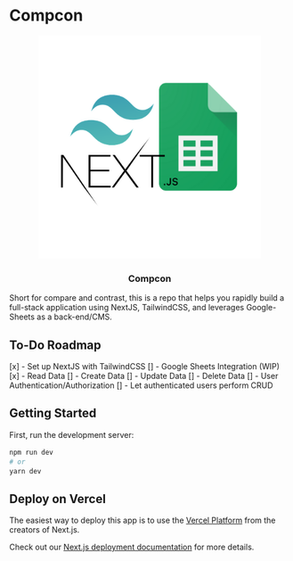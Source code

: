 # Compcon

<p align="center">
  <a href="https://github.com/chakrakan/compcon"><img src="https://github.com/chakrakan/compcon/blob/main/public/logo.PNG" width="400" alt="Compcon logo" /></a>
  <h3 align="center">Compcon</h3>
</p>

Short for compare and contrast, this is a repo that helps you rapidly build a full-stack application using NextJS, TailwindCSS, and leverages Google-Sheets as a back-end/CMS.

## To-Do Roadmap

[x] - Set up NextJS with TailwindCSS
[] - Google Sheets Integration (WIP)
    [x] - Read Data
    [] - Create Data
    [] - Update Data
    [] - Delete Data
[] - User Authentication/Authorization
    [] - Let authenticated users perform CRUD


## Getting Started

First, run the development server:

```bash
npm run dev
# or
yarn dev
```

## Deploy on Vercel

The easiest way to deploy this app is to use the [Vercel Platform](https://vercel.com/new?utm_medium=default-template&filter=next.js&utm_source=create-next-app&utm_campaign=create-next-app-readme) from the creators of Next.js.

Check out our [Next.js deployment documentation](https://nextjs.org/docs/deployment) for more details.
